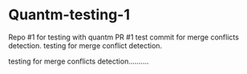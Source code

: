 # Quantm-testing-1
Repo #1 for testing with quantm
PR #1
test commit for merge conflicts detection.
testing for merge conflict detection.


testing for merge conflicts detection..........

